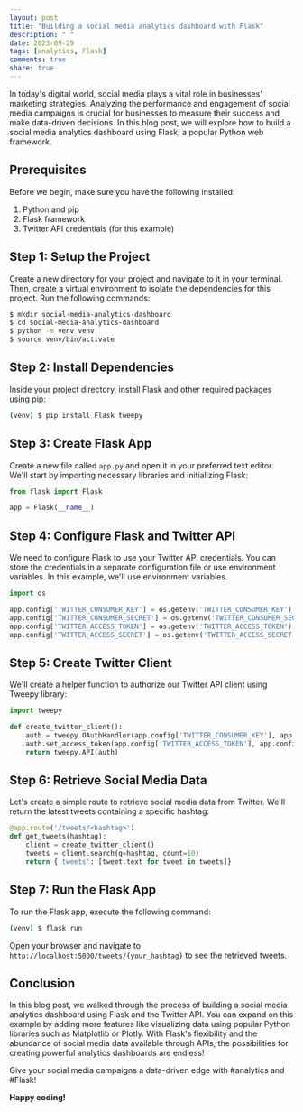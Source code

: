 ```yaml
---
layout: post
title: "Building a social media analytics dashboard with Flask"
description: " "
date: 2023-09-29
tags: [analytics, Flask]
comments: true
share: true
---
```


In today's digital world, social media plays a vital role in businesses' marketing strategies. Analyzing the performance and engagement of social media campaigns is crucial for businesses to measure their success and make data-driven decisions. In this blog post, we will explore how to build a social media analytics dashboard using Flask, a popular Python web framework.

## Prerequisites

Before we begin, make sure you have the following installed:

1. Python and pip
2. Flask framework
3. Twitter API credentials (for this example)

## Step 1: Setup the Project

Create a new directory for your project and navigate to it in your terminal. Then, create a virtual environment to isolate the dependencies for this project. Run the following commands:

```bash
$ mkdir social-media-analytics-dashboard
$ cd social-media-analytics-dashboard
$ python -m venv venv
$ source venv/bin/activate
```

## Step 2: Install Dependencies

Inside your project directory, install Flask and other required packages using pip:

```bash
(venv) $ pip install Flask tweepy
```

## Step 3: Create Flask App

Create a new file called `app.py` and open it in your preferred text editor. We'll start by importing necessary libraries and initializing Flask:

```python
from flask import Flask

app = Flask(__name__)
```

## Step 4: Configure Flask and Twitter API

We need to configure Flask to use your Twitter API credentials. You can store the credentials in a separate configuration file or use environment variables. In this example, we'll use environment variables.

```python
import os

app.config['TWITTER_CONSUMER_KEY'] = os.getenv('TWITTER_CONSUMER_KEY')
app.config['TWITTER_CONSUMER_SECRET'] = os.getenv('TWITTER_CONSUMER_SECRET')
app.config['TWITTER_ACCESS_TOKEN'] = os.getenv('TWITTER_ACCESS_TOKEN')
app.config['TWITTER_ACCESS_SECRET'] = os.getenv('TWITTER_ACCESS_SECRET')
```

## Step 5: Create Twitter Client

We'll create a helper function to authorize our Twitter API client using Tweepy library:

```python
import tweepy

def create_twitter_client():
    auth = tweepy.OAuthHandler(app.config['TWITTER_CONSUMER_KEY'], app.config['TWITTER_CONSUMER_SECRET'])
    auth.set_access_token(app.config['TWITTER_ACCESS_TOKEN'], app.config['TWITTER_ACCESS_SECRET'])
    return tweepy.API(auth)
```

## Step 6: Retrieve Social Media Data

Let's create a simple route to retrieve social media data from Twitter. We'll return the latest tweets containing a specific hashtag:

```python
@app.route('/tweets/<hashtag>')
def get_tweets(hashtag):
    client = create_twitter_client()
    tweets = client.search(q=hashtag, count=10)
    return {'tweets': [tweet.text for tweet in tweets]}
```

## Step 7: Run the Flask App

To run the Flask app, execute the following command:

```bash
(venv) $ flask run
```

Open your browser and navigate to `http://localhost:5000/tweets/{your_hashtag}` to see the retrieved tweets.

## Conclusion

In this blog post, we walked through the process of building a social media analytics dashboard using Flask and the Twitter API. You can expand on this example by adding more features like visualizing data using popular Python libraries such as Matplotlib or Plotly. With Flask's flexibility and the abundance of social media data available through APIs, the possibilities for creating powerful analytics dashboards are endless!

Give your social media campaigns a data-driven edge with #analytics and #Flask!

**Happy coding!**